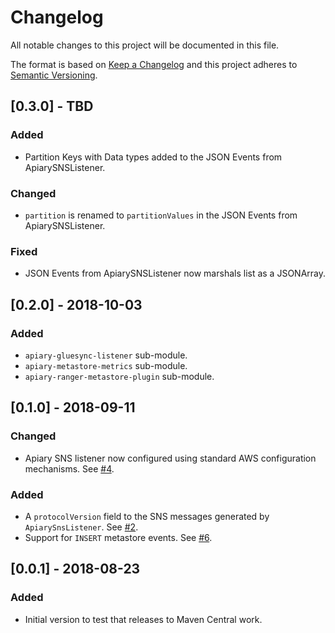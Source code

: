 # Changelog
All notable changes to this project will be documented in this file.

The format is based on [Keep a Changelog](http://keepachangelog.com/en/1.0.0/) and this project adheres to [Semantic Versioning](http://semver.org/spec/v2.0.0.html).

## [0.3.0] - TBD
### Added
- Partition Keys with Data types added to the JSON Events from ApiarySNSListener.

### Changed
- `partition` is renamed to `partitionValues` in the JSON Events from ApiarySNSListener.

### Fixed
- JSON Events from ApiarySNSListener now marshals list as a JSONArray.

## [0.2.0] - 2018-10-03
### Added
- `apiary-gluesync-listener` sub-module.
- `apiary-metastore-metrics` sub-module.
- `apiary-ranger-metastore-plugin` sub-module.

## [0.1.0] - 2018-09-11
### Changed
- Apiary SNS listener now configured using standard AWS configuration mechanisms. See [#4](https://github.com/ExpediaInc/apiary-extensions/issues/4).

### Added
- A `protocolVersion` field to the SNS messages generated by `ApiarySnsListener`. See [#2](https://github.com/ExpediaInc/apiary-extensions/issues/2).
- Support for `INSERT` metastore events. See [#6](https://github.com/ExpediaInc/apiary-extensions/issues/6).

## [0.0.1] - 2018-08-23
### Added
- Initial version to test that releases to Maven Central work.
